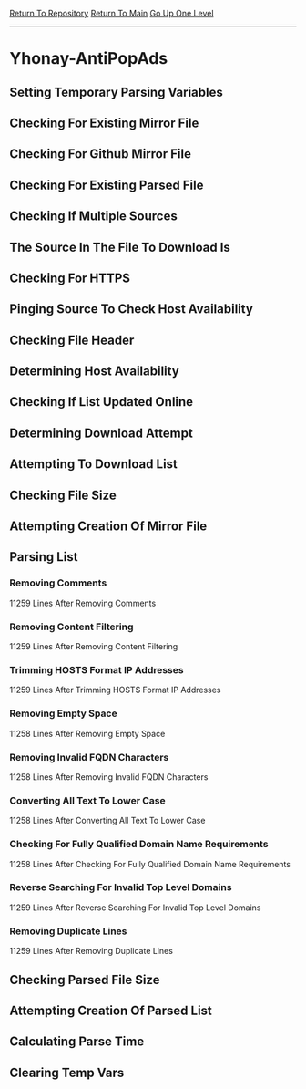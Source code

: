 [Return To Repository](https://github.com/deathbybandaid/piholeparser/)
[Return To Main](https://github.com/deathbybandaid/piholeparser/blob/master/RecentRunLogs/Mainlog.md)
[Go Up One Level](https://github.com/deathbybandaid/piholeparser/blob/master/RecentRunLogs/TopLevelScripts/30-Processing-External-Blacklists.md)
____________________________________
# Yhonay-AntiPopAds
## Setting Temporary Parsing Variables
## Checking For Existing Mirror File
## Checking For Github Mirror File
## Checking For Existing Parsed File
## Checking If Multiple Sources
## The Source In The File To Download Is
## Checking For HTTPS
## Pinging Source To Check Host Availability
## Checking File Header
## Determining Host Availability
## Checking If List Updated Online
## Determining Download Attempt
## Attempting To Download List
## Checking File Size
## Attempting Creation Of Mirror File
## Parsing List
### Removing Comments
11259 Lines After Removing Comments
### Removing Content Filtering
11259 Lines After Removing Content Filtering
### Trimming HOSTS Format IP Addresses
11259 Lines After Trimming HOSTS Format IP Addresses
### Removing Empty Space
11258 Lines After Removing Empty Space
### Removing Invalid FQDN Characters
11258 Lines After Removing Invalid FQDN Characters
### Converting All Text To Lower Case
11258 Lines After Converting All Text To Lower Case
### Checking For Fully Qualified Domain Name Requirements
11258 Lines After Checking For Fully Qualified Domain Name Requirements
### Reverse Searching For Invalid Top Level Domains
11259 Lines After Reverse Searching For Invalid Top Level Domains
### Removing Duplicate Lines
11259 Lines After Removing Duplicate Lines
## Checking Parsed File Size
## Attempting Creation Of Parsed List
## Calculating Parse Time
## Clearing Temp Vars
